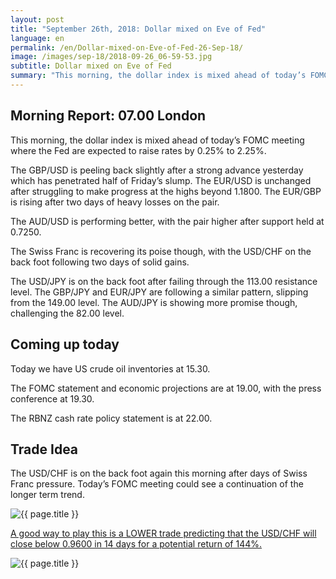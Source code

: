 ```yaml
---
layout: post
title: "September 26th, 2018: Dollar mixed on Eve of Fed"
language: en
permalink: /en/Dollar-mixed-on-Eve-of-Fed-26-Sep-18/
image: /images/sep-18/2018-09-26_06-59-53.jpg
subtitle: Dollar mixed on Eve of Fed
summary: "This morning, the dollar index is mixed ahead of today’s FOMC meeting where the Fed are expected to raise rates by 0.25% to 2.25%"
---
```

## Morning Report: 07.00 London

This morning, the dollar index is mixed ahead of today’s FOMC meeting where the Fed are expected to raise rates by 0.25% to 2.25%. 

The GBP/USD is peeling back slightly after a strong advance yesterday which has penetrated half of Friday’s slump. The EUR/USD is unchanged after struggling to make progress at the highs beyond 1.1800. The EUR/GBP is rising after two days of heavy losses on the pair. 

The AUD/USD is performing better, with the pair higher after support held at 0.7250. 

The Swiss Franc is recovering its poise though, with the USD/CHF on the back foot following two days of solid gains. 

The USD/JPY is on the back foot after failing through the 113.00 resistance level. The GBP/JPY and EUR/JPY are following a similar pattern, slipping from the 149.00 level. The AUD/JPY is showing more promise though, challenging the 82.00 level. 

## Coming up today

Today we have US crude oil inventories at 15.30. 

The FOMC statement and economic projections are at 19.00, with the press conference at 19.30. 

The RBNZ cash rate policy statement is at 22.00. 

## Trade Idea

The USD/CHF is on the back foot again this morning after days of Swiss Franc pressure. Today’s FOMC meeting could see a continuation of the longer term trend.

<img class="post-image" src="{{ site.url }}/images/sep-18/2018-09-26_06-59-53.jpg" alt="{{ page.title }}" title="{{ page.title }}">

<a href="%LINK%%?currency=GBP&market=forex&underlying=frxUSDCHF&formname=higherlower&duration_units=d&duration_amount=14&expiry_type=duration&amount=10&amount_type=stake&barrier=0.9600" target="_blank" rel="noopener noreferrer nofollow">A good way to play this is a LOWER trade predicting that the USD/CHF will close below 0.9600 in 14 days for a potential return of 144%.</a>

<img class="post-image" src="{{ site.url }}/images/sep-18/2018-09-26_07-03-51.jpg" alt="{{ page.title }}" title="{{ page.title }}">